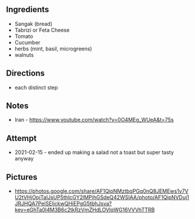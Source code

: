 ## Ingredients
* Sangak (bread)
* Tabrizi or Feta Cheese
* Tomato
* Cucumber
* herbs (mint, basil, microgreens)
* walnuts

## Directions
* each distinct step

## Notes
* Iran - https://www.youtube.com/watch?v=0O4MEg_WUeA&t=75s

## Attempt
* 2021-02-15 - ended up making a salad not a toast but super tasty anyway

## Pictures
* https://photos.google.com/share/AF1QipNMztbqPGq0nQ8JEMEws1v7VU2tVHjOpjTaIJsUP5thIcGY2lMPihGSdeQ42WSIAA/photo/AF1QipNVDuj1JRJHQA7PelSEljckwQHiEPgG5tbhJsva?key=eGhTa0I4M3B6c2tkRzVmZHdLOVlqWG16VVVhTTRB
